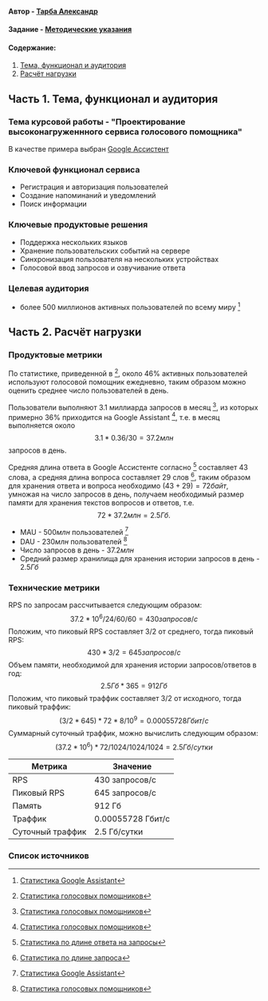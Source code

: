 #### Автор - [Тарба Александр](https://vk.com/korotkoeimya1112)
#### Задание - [Методические указания](https://github.com/init/highload/blob/main/homework_architecture.md)

#### Содержание:
1. [Тема, функционал и аудитория](#1)
2. [Расчёт нагрузки](#2)


## Часть 1. Тема, функционал и аудитория <a name="1"></a>

### Тема курсовой работы - **"Проектирование высоконагруженнного сервиса голосового помощника"**
В качестве примера выбран [Google Ассистент](assistant.google.com)

### Ключевой функционал сервиса
- Регистрация и авторизация пользователей
- Создание напоминаний и уведомлений
- Поиск информации

### Ключевые продуктовые решения
- Поддержка нескольких языков
- Хранение пользовательских событий на сервере
- Синхронизация пользователя на нескольких устройствах 
- Голосовой ввод запросов и озвучивание ответа 

### Целевая аудитория
- более 500 миллионов активных пользователей по всему миру [^1]

## Часть 2. Расчёт нагрузки <a name="2"></a>

### Продуктовые метрики
По статистике, приведенной в [^2], около 46% активных пользователей используют голосовой помощник ежедневно, таким образом можно оценить среднее число пользователей в день.

Пользователи выполняют $3.1$ миллиарда запросов в месяц [^2], из которых примерно 36% приходится на Google Assistant [^2], т.е. в месяц выполняется около $$3.1 * 0.36 / 30 = 37.2 млн$$ запросов в день.

Средняя длина ответа в Google Ассистенте согласно [^3] составляет 43 слова, а средняя длина вопроса составляет 29 слов [^4], таким образом для хранения ответа и вопроса необходимо $(43+29)=72 байт$, умножая на число запросов в день, получаем необходимый размер памяти для хранения текстов вопросов и ответов, т.е. $$72 * 37.2 млн = 2.5 Гб.$$ 

- MAU - $500 млн$ пользователей [^1]
- DAU - $230 млн$ пользователей [^2]
- Число запросов в день - $37.2 млн$
- Средний размер хранилища для хранения истории запросов в день - $2.5 Гб$


### Технические метрики
RPS по запросам рассчитывается следующим образом: $$37.2 * 10^6 / 24 / 60 / 60 = 430 запросов/c$$
Положим, что пиковый RPS составляет $3/2$ от среднего, тогда пиковый RPS: $$430 * 3 / 2 = 645 запросов/c$$
Объем памяти, необходимой для хранения истории запросов/ответов в год: $$2.5 Гб * 365 = 912 Гб$$
Положим, что пиковый траффик составляет $3/2$ от исходного, тогда пиковый траффик: $$(3/2 * 645) * 72 * 8 / 10^9 = 0.00055728 Гбит/c$$
Суммарный суточный траффик, можно вычислить следующим образом: $$(37.2 * 10^6) * 72 / 1024 / 1024 / 1024 = 2.5 Гб/сутки$$

| Метрика                             | Значение        |
| ----------------------------------- | --------------- | 
| RPS                  | 430 запросов/c     |
| Пиковый RPS                | 645 запросов/c           |
| Память                  | 912 Гб          |
| Траффик|0.00055728 Гбит/c|
|Суточный траффик|2.5 Гб/сутки|

  

### Список источников
[^1]: [Статистика Google Assistant](https://tech.hindustantimes.com/tech/news/ces-2020-google-assistant-hits-500-million-users-new-set-of-features-announced-story-oKAGV1xsMrrAYPPigMEGxK-4.html)
[^2]: [Статистика голосовых помощников](https://serpwatch.io/blog/voice-search-statistics/)
[^3]: [Статистика по длине ответа на запросы](https://searchengines.guru/ru/articles/2048581)
[^4]: [Статистика по длине запроса](https://pr-cy.ru/news/p/6995-golosovoy-poisk-sovety-po-optimizatsii-kontenta-i-issledovanie)
